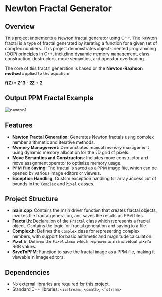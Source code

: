 # Newton Fractal Generator

## Overview
This project implements a Newton fractal generator using C++. The Newton fractal is a type of fractal generated by iterating a function for a given set of complex numbers. This project demonstrates object-oriented programming (OOP) principles in C++, including dynamic memory management, class construction, destructors, move semantics, and operator overloading.

The core of this fractal generation is based on the **Newton-Raphson method** applied to the equation:

**f(Z) = Z^3 - 2Z + 2**

## Output PPM Fractal Example
![newton1](https://github.com/user-attachments/assets/925362b1-a821-40cd-b8ed-075939b11b43)

## Features
- **Newton Fractal Generation**: Generates Newton fractals using complex number arithmetic and iterative methods.
- **Memory Management**: Demonstrates manual memory management using dynamic memory allocation for the 2D grid of pixels.
- **Move Semantics and Constructors**: Includes move constructor and move assignment operator to optimize memory usage.
- **PPM File Saving**: The fractal is saved as a PPM image file, which can be opened by various image editors or viewers.
- **Exception Handling**: Custom exception handling for array access out of bounds in the `Complex` and `Pixel` classes.

## Project Structure

- **main.cpp**: Contains the main driver function that creates fractal objects, invokes the fractal generation, and saves the results as PPM files.
- **Fractal.h**: Declaration of the `Fractal` class which represents a fractal object. Contains the logic for fractal generation and saving to a file.
- **Complex.h**: Defines the `Complex` class for representing complex numbers, with support for basic arithmetic and magnitude calculation.
- **Pixel.h**: Defines the `Pixel` class which represents an individual pixel's RGB values.
- **SaveToPPM**: Function to save the fractal image as a PPM file, making it viewable in image editors.

## Dependencies
- No external libraries are required for this project.
- Standard C++ libraries: `<iostream>`, `<cmath>`, `<fstream>`

